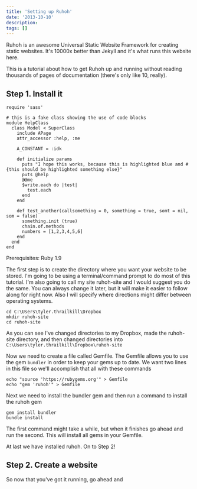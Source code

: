 ```yaml
---
title: 'Setting up Ruhoh'
date: '2013-10-10'
description:
tags: []
---
```


Ruhoh is an awesome Universal Static Website Framework for creating static websites. 
It's 10000x better than Jekyll and it's what runs this website here.

This is a tutorial about how to get Ruhoh up and running without reading thousands of pages of documentation (there's only like 10, really). 

## Step 1. Install it ##

```brush:rb
require 'sass'

# this is a fake class showing the use of code blocks
module HelpClass
  class Model < SuperClass
    include APage
    attr_accessor :help, :me
  
    A_CONSTANT = :idk

    def initialize params
      puts "I hope this works, because this is highlighted blue and #{this should be highlighted something else}"
      puts @help
      @@me
      $write.each do |test|
        test.each
      end
    end

    def test_another(callsomething = 0, something = true, somt = nil, som = false)
      something.init (true)
      chain.of.methods
      numbers = [1,2,3,4,5,6]
    end
  end
end
```

Prerequisites: Ruby 1.9

The first step is to create the directory where you want your website to be stored. 
I'm going to be using a terminal/command prompt to do most of this tutorial. 
I'm also going to call my site ruhoh-site and I would suggest you do the same. 
You can always change it later, but it will make it easier to follow along for right now.
Also I will specify where directions might differ between operating systems.

```brush:bash
cd C:\Users\tyler.thrailkill\Dropbox
mkdir ruhoh-site
cd ruhoh-site
```

As you can see I've changed directories to my Dropbox, made the ruhoh-site directory, and then changed directories into ```C:\Users\tyler.thrailkill\Dropbox\ruhoh-site```
    
Now we need to create a file called Gemfile. 
The Gemfile allows you to use the gem ```bundler``` in order to keep your gems up to date. 
We want two lines in this file so we'll accomplish that all with these commands

```brush:bash
echo "source 'https://rubygems.org'" > Gemfile 
echo "gem 'ruhoh'" > Gemfile 
```

Next we need to install the bundler gem and then run a command to install the ruhoh gem

```brush:ruby
gem install bundler
bundle install
```

The first command might take a while, but when it finishes go ahead and run the second. This will install all gems in your Gemfile. 

At last we have installed ruhoh. On to Step 2!

## Step 2. Create a website ##

So now that you've got it running, go ahead and 